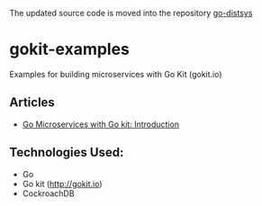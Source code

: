 
The updated source code is moved into the repository [go-distsys](https://github.com/shijuvar/go-distsys)
# gokit-examples
Examples for building microservices with Go Kit (gokit.io)

## Articles
* [Go Microservices with Go kit: Introduction](https://medium.com/@shijuvar/go-microservices-with-go-kit-introduction-43a757398183)

## Technologies Used: 
* Go
* Go kit (http://gokit.io)
* CockroachDB
